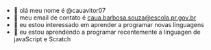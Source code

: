 - 👋 olá meu nome é @cauavitor07
- 👀 meu email de contato é caua.barbosa.souza@escola.pr.gov.br
- 🌱 eu estou interessado em aprender a programar novas linguagens
- 💞️ eu estou aprendendo a programar recentemente a linguagen de javaScript e Scratch
